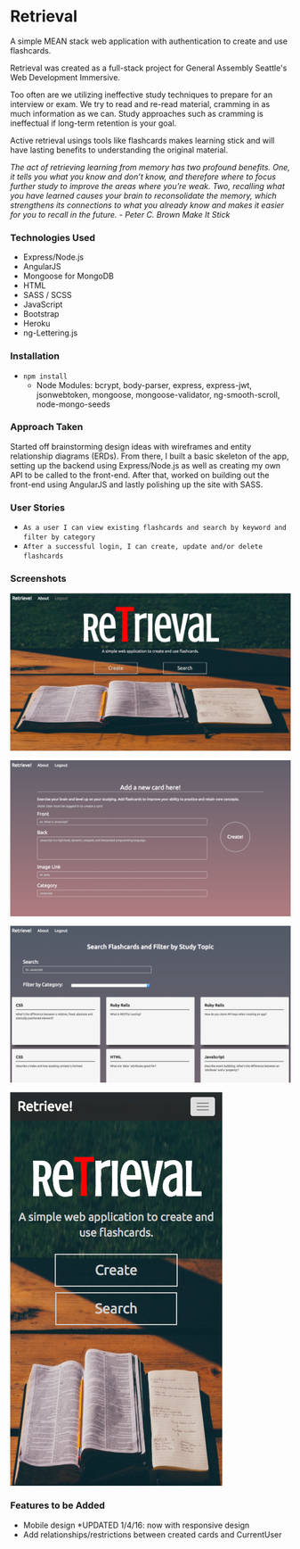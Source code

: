 # Retrieval
A simple MEAN stack web application with authentication to create and use flashcards.

Retrieval was created as a full-stack project for General Assembly Seattle's Web Development Immersive. 

Too often are we utilizing ineffective study techniques to prepare for an interview or exam. We try to read and re-read material, cramming in as much information as we can. Study approaches such as cramming is ineffectual if long-term retention is your goal. 

Active retrieval usings tools like flashcards makes learning stick and will have lasting benefits to understanding the original material.

*The act of retrieving learning from memory has two profound benefits. One, it tells you what you know and don’t know, and therefore where to focus further study to improve the areas where you’re weak. Two, recalling what you have learned causes your brain to reconsolidate the memory, which strengthens its connections to what you already know and makes it easier for you to recall in the future. - Peter C. Brown Make It Stick*

### Technologies Used
* Express/Node.js
* AngularJS
* Mongoose for MongoDB
* HTML
* SASS / SCSS
* JavaScript
* Bootstrap
* Heroku
* ng-Lettering.js

### Installation

* ````npm install````
	* Node Modules: bcrypt, body-parser, express, express-jwt, jsonwebtoken, mongoose, mongoose-validator, ng-smooth-scroll, node-mongo-seeds

### Approach Taken

Started off brainstorming design ideas with wireframes and entity relationship diagrams (ERDs). From there, I built a basic skeleton of the app, setting up the backend using Express/Node.js as well as creating my own API to be called to the front-end. After that, worked on building out the front-end using AngularJS and lastly polishing up the site with SASS.

### User Stories

* ````As a user I can view existing flashcards and search by keyword and filter by category````
* ````After a successful login, I can create, update and/or delete flashcards````

### Screenshots

![Retrieval Screenshot 1](https://github.com/abautist/flashcard-app/blob/master/public/app/images/browser1.png "Retrieval Screenshot 1")

![Retrieval Screenshot 2](https://github.com/abautist/flashcard-app/blob/master/public/app/images/browser2.png "Retrieval Screenshot 2")

![Retrieval Screenshot 3](https://github.com/abautist/flashcard-app/blob/master/public/app/images/browser3.png "Retrieval Screenshot 3")

![Retrieval Mobile Screenshot](https://github.com/abautist/flashcard-app/blob/master/public/app/images/mobile1.png "Retrieval Mobile Screenshot")

### Features to be Added
* Mobile design \*UPDATED 1/4/16: now with responsive design
* Add relationships/restrictions between created cards and CurrentUser



